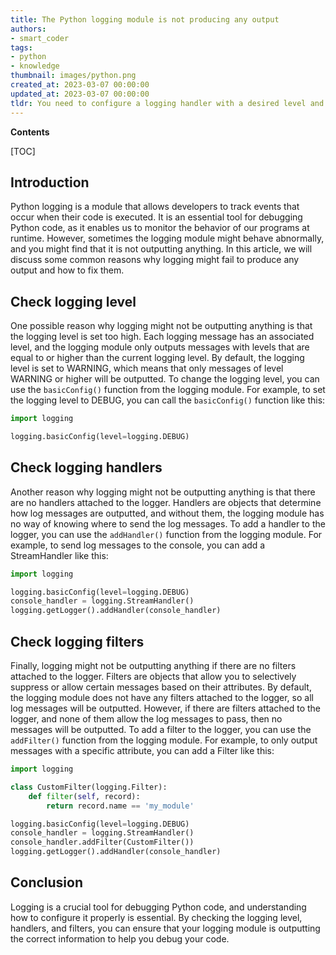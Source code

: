 ```yaml
---
title: The Python logging module is not producing any output
authors:
- smart_coder
tags:
- python
- knowledge
thumbnail: images/python.png
created_at: 2023-03-07 00:00:00
updated_at: 2023-03-07 00:00:00
tldr: You need to configure a logging handler with a desired level and format in order to output logging messages.
---
```


**Contents**

[TOC]

## Introduction
Python logging is a module that allows developers to track events that occur when their code is executed. It is an essential tool for debugging Python code, as it enables us to monitor the behavior of our programs at runtime. However, sometimes the logging module might behave abnormally, and you might find that it is not outputting anything. In this article, we will discuss some common reasons why logging might fail to produce any output and how to fix them.

## Check logging level
One possible reason why logging might not be outputting anything is that the logging level is set too high. Each logging message has an associated level, and the logging module only outputs messages with levels that are equal to or higher than the current logging level. By default, the logging level is set to WARNING, which means that only messages of level WARNING or higher will be outputted. To change the logging level, you can use the `basicConfig()` function from the logging module. For example, to set the logging level to DEBUG, you can call the `basicConfig()` function like this:

```python
import logging

logging.basicConfig(level=logging.DEBUG)
```

## Check logging handlers
Another reason why logging might not be outputting anything is that there are no handlers attached to the logger. Handlers are objects that determine how log messages are outputted, and without them, the logging module has no way of knowing where to send the log messages. To add a handler to the logger, you can use the `addHandler()` function from the logging module. For example, to send log messages to the console, you can add a StreamHandler like this:

```python
import logging

logging.basicConfig(level=logging.DEBUG)
console_handler = logging.StreamHandler()
logging.getLogger().addHandler(console_handler)
```

## Check logging filters
Finally, logging might not be outputting anything if there are no filters attached to the logger. Filters are objects that allow you to selectively suppress or allow certain messages based on their attributes. By default, the logging module does not have any filters attached to the logger, so all log messages will be outputted. However, if there are filters attached to the logger, and none of them allow the log messages to pass, then no messages will be outputted. To add a filter to the logger, you can use the `addFilter()` function from the logging module. For example, to only output messages with a specific attribute, you can add a Filter like this:

```python
import logging

class CustomFilter(logging.Filter):
    def filter(self, record):
        return record.name == 'my_module'

logging.basicConfig(level=logging.DEBUG)
console_handler = logging.StreamHandler()
console_handler.addFilter(CustomFilter())
logging.getLogger().addHandler(console_handler)
```

## Conclusion
Logging is a crucial tool for debugging Python code, and understanding how to configure it properly is essential. By checking the logging level, handlers, and filters, you can ensure that your logging module is outputting the correct information to help you debug your code.
